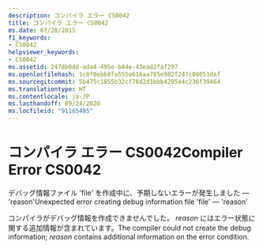 ```yaml
---
description: コンパイラ エラー CS0042
title: コンパイラ エラー CS0042
ms.date: 07/20/2015
f1_keywords:
- CS0042
helpviewer_keywords:
- CS0042
ms.assetid: 2478b0dd-ada4-495e-b44e-43ead2faf297
ms.openlocfilehash: 1c8f0ebb8fa555a616aa785e982f247c86051daf
ms.sourcegitcommit: 5b475c1855b32cf78d2d1bbb4295e4c236f39464
ms.translationtype: HT
ms.contentlocale: ja-JP
ms.lasthandoff: 09/24/2020
ms.locfileid: "91165495"
---
```

# <a name="compiler-error-cs0042"></a><span data-ttu-id="09b36-103">コンパイラ エラー CS0042</span><span class="sxs-lookup"><span data-stu-id="09b36-103">Compiler Error CS0042</span></span>

<span data-ttu-id="09b36-104">デバッグ情報ファイル 'file' を作成中に、予期しないエラーが発生しました — 'reason'</span><span class="sxs-lookup"><span data-stu-id="09b36-104">Unexpected error creating debug information file 'file' — 'reason'</span></span>  
  
 <span data-ttu-id="09b36-105">コンパイラがデバッグ情報を作成できませんでした。 *reason* にはエラー状態に関する追加情報が含まれています。</span><span class="sxs-lookup"><span data-stu-id="09b36-105">The compiler could not create the debug information; *reason* contains additional information on the error condition.</span></span>
